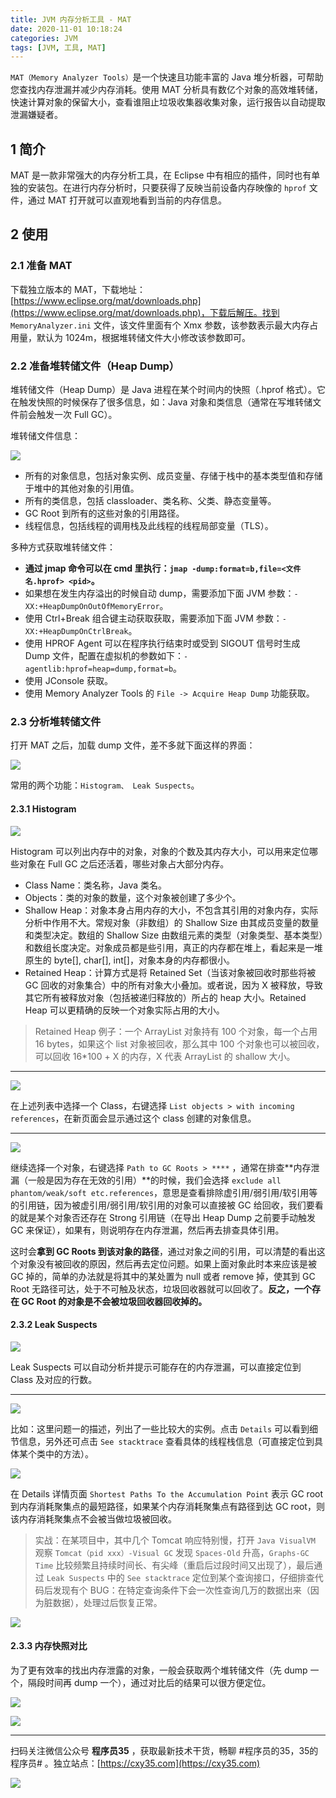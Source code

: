 ```yaml
---
title: JVM 内存分析工具 - MAT
date: 2020-11-01 10:18:24
categories: JVM
tags: [JVM, 工具, MAT]
---
```

`MAT（Memory Analyzer Tools）`是一个快速且功能丰富的 Java 堆分析器，可帮助您查找内存泄漏并减少内存消耗。使用 MAT 分析具有数亿个对象的高效堆转储，快速计算对象的保留大小，查看谁阻止垃圾收集器收集对象，运行报告以自动提取泄漏嫌疑者。
<!-- more -->

## 1 简介

MAT 是一款非常强大的内存分析工具，在 Eclipse 中有相应的插件，同时也有单独的安装包。在进行内存分析时，只要获得了反映当前设备内存映像的 `hprof` 文件，通过 MAT 打开就可以直观地看到当前的内存信息。

## 2 使用

### 2.1 准备 MAT

下载独立版本的 MAT，下载地址：[https://www.eclipse.org/mat/downloads.php](https://www.eclipse.org/mat/downloads.php)，下载后解压。找到 `MemoryAnalyzer.ini` 文件，该文件里面有个 Xmx 参数，该参数表示最大内存占用量，默认为 1024m，根据堆转储文件大小修改该参数即可。

### 2.2 准备堆转储文件（Heap Dump）

堆转储文件（Heap Dump）是 Java 进程在某个时间内的快照（.hprof 格式）。它在触发快照的时候保存了很多信息，如：Java 对象和类信息（通常在写堆转储文件前会触发一次 Full GC）。

堆转储文件信息：

![](https://oscimg.oschina.net/oscnet/up-db8fee5cc58791f2c51aa1fbce366809f9c.png)

- 所有的对象信息，包括对象实例、成员变量、存储于栈中的基本类型值和存储于堆中的其他对象的引用值。
- 所有的类信息，包括 classloader、类名称、父类、静态变量等。
- GC Root 到所有的这些对象的引用路径。
- 线程信息，包括线程的调用栈及此线程的线程局部变量（TLS）。

多种方式获取堆转储文件：

- **通过 jmap 命令可以在 cmd 里执行：`jmap -dump:format=b,file=<文件名.hprof> <pid>`。**
- 如果想在发生内存溢出的时候自动 dump，需要添加下面 JVM 参数：`-XX:+HeapDumpOnOutOfMemoryError`。
- 使用 Ctrl+Break 组合键主动获取获取，需要添加下面 JVM 参数：`-XX:+HeapDumpOnCtrlBreak`。
- 使用 HPROF Agent 可以在程序执行结束时或受到 SIGOUT 信号时生成 Dump 文件，配置在虚拟机的参数如下：`-agentlib:hprof=heap=dump,format=b`。
- 使用 JConsole 获取。
- 使用 Memory Analyzer Tools 的 `File -> Acquire Heap Dump` 功能获取。

### 2.3 分析堆转储文件

打开 MAT 之后，加载 dump 文件，差不多就下面这样的界面：

![](https://oscimg.oschina.net/oscnet/up-eb9612daab3df6538a49f68574d01622030.png)

常用的两个功能：`Histogram、 Leak Suspects`。

#### 2.3.1 Histogram

![](https://oscimg.oschina.net/oscnet/up-a3801c1d8338c96a2fe01061e507e9f7e80.png)

Histogram 可以列出内存中的对象，对象的个数及其内存大小，可以用来定位哪些对象在 Full GC 之后还活着，哪些对象占大部分内存。

- Class Name：类名称，Java 类名。
- Objects：类的对象的数量，这个对象被创建了多少个。
- Shallow Heap：对象本身占用内存的大小，不包含其引用的对象内存，实际分析中作用不大。常规对象（非数组）的 Shallow Size 由其成员变量的数量和类型决定。数组的 Shallow Size 由数组元素的类型（对象类型、基本类型）和数组长度决定。对象成员都是些引用，真正的内存都在堆上，看起来是一堆原生的 byte[], char[], int[]，对象本身的内存都很小。
- Retained Heap：计算方式是将 Retained Set（当该对象被回收时那些将被 GC 回收的对象集合）中的所有对象大小叠加。或者说，因为 X 被释放，导致其它所有被释放对象（包括被递归释放的）所占的 heap 大小。Retained Heap 可以更精确的反映一个对象实际占用的大小。

> Retained Heap 例子：一个 ArrayList 对象持有 100 个对象，每一个占用 16 bytes，如果这个 list 对象被回收，那么其中 100 个对象也可以被回收，可以回收 16*100 + X 的内存，X 代表 ArrayList 的 shallow 大小。

---

![](https://oscimg.oschina.net/oscnet/up-d7b74ba04668526df9babf40c65adf2e166.png)

在上述列表中选择一个 Class，右键选择 `List objects > with incoming references`，在新页面会显示通过这个 class 创建的对象信息。

---

![](https://oscimg.oschina.net/oscnet/up-d86206a873731d7be3b035c43b36c5c9ec7.png)

继续选择一个对象，右键选择 `Path to GC Roots > ****` ，通常在排查**内存泄漏（一般是因为存在无效的引用）**的时候，我们会选择 `exclude all phantom/weak/soft etc.references`，意思是查看排除虚引用/弱引用/软引用等的引用链，因为被虚引用/弱引用/软引用的对象可以直接被 GC 给回收，我们要看的就是某个对象否还存在 Strong 引用链（在导出 Heap Dump 之前要手动触发 GC 来保证），如果有，则说明存在内存泄漏，然后再去排查具体引用。

这时会**拿到 GC Roots 到该对象的路径**，通过对象之间的引用，可以清楚的看出这个对象没有被回收的原因，然后再去定位问题。如果上面对象此时本来应该是被 GC 掉的，简单的办法就是将其中的某处置为 null 或者 remove 掉，使其到 GC Root 无路径可达，处于不可触及状态，垃圾回收器就可以回收了。**反之，一个存在 GC Root 的对象是不会被垃圾回收器回收掉的。**

#### 2.3.2 Leak Suspects

![](https://oscimg.oschina.net/oscnet/up-15737d76ad546ebe13cbf645d9bfe7ba2d4.png)

Leak Suspects 可以自动分析并提示可能存在的内存泄漏，可以直接定位到 Class 及对应的行数。

---

![](https://oscimg.oschina.net/oscnet/up-c18534c14b6de80b23f9c1035249cfaea39.png)

比如：这里问题一的描述，列出了一些比较大的实例。点击 `Details` 可以看到细节信息，另外还可点击 `See stacktrace` 查看具体的线程栈信息（可直接定位到具体某个类中的方法）。

![](https://oscimg.oschina.net/oscnet/up-5b7138318eb4b3b4011a890a279e22f56b0.png)

在 Details 详情页面 `Shortest Paths To the Accumulation Point` 表示 GC root 到内存消耗聚集点的最短路径，如果某个内存消耗聚集点有路径到达 GC root，则该内存消耗聚集点不会被当做垃圾被回收。

> 实战：在某项目中，其中几个 Tomcat 响应特别慢，打开 `Java VisualVM` 观察 `Tomcat（pid xxx）-Visual GC` 发现 `Spaces-Old` 升高，`Graphs-GC Time` 比较频繁且持续时间长、有尖峰（重启后过段时间又出现了），最后通过 `Leak Suspects` 中的 `See stacktrace` 定位到某个查询接口，仔细排查代码后发现有个 BUG：在特定查询条件下会一次性查询几万的数据出来（因为脏数据），处理过后恢复正常。

![](https://oscimg.oschina.net/oscnet/up-572f17f3da93b7310f4a5e6d6cf094876f0.JPEG)

#### 2.3.3 内存快照对比

为了更有效率的找出内存泄露的对象，一般会获取两个堆转储文件（先 dump 一个，隔段时间再 dump 一个），通过对比后的结果可以很方便定位。

![](https://oscimg.oschina.net/oscnet/up-c6c514ac8a4c3d27583adb2ddc46862c9fc.png)

![](https://oscimg.oschina.net/oscnet/up-9d52c6e0ca7ee7cd7283063497a79eb6805.png)


---

扫码关注微信公众号 **程序员35** ，获取最新技术干货，畅聊 #程序员的35，35的程序员# 。独立站点：[https://cxy35.com](https://cxy35.com)

![](https://oscimg.oschina.net/oscnet/up-285838b9c516db5bb1ba760f292f2346078.JPEG)